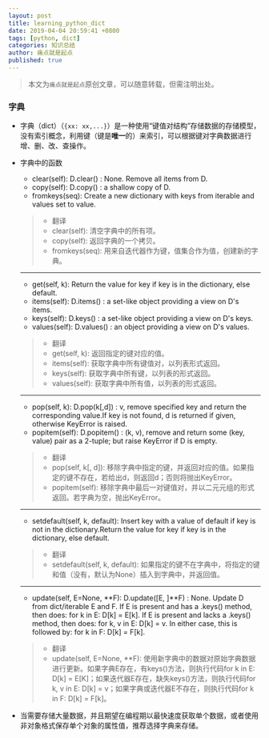 ```yaml
---
layout: post
title: learning_python_dict
date: 2019-04-04 20:59:41 +0800
tags: [python, dict]
categories: 知识总结
author: 痛点就是起点
published: true
---
```


> 本文为`痛点就是起点`原创文章，可以随意转载，但需注明出处。

### 字典
* 字典（dict）（`{xx: xx,...}`）是一种使用“键值对结构”存储数据的存储模型，没有索引概念，利用键（键是**唯一**的）来索引，可以根据键对字典数据进行增、删、改、查操作。

* 字典中的函数
    * clear(self):  D.clear() :  None.  Remove all items from D.
    * copy(self): D.copy() :  a shallow copy of D.
    * fromkeys(seq): Create a new dictionary with keys from iterable and values set to value.
    > * 翻译
    > * clear(self): 清空字典中的所有项。
    > * copy(self): 返回字典的一个拷贝。
    > * fromkeys(seq): 用来自迭代器作为键，值集合作为值，创建新的字典。

    <hr />

    * get(self, k): Return the value for key if key is in the dictionary, else default.
    * items(self): D.items() :  a set-like object providing a view on D's items.
    * keys(self): D.keys() :  a set-like object providing a view on D's keys.
    * values(self): D.values() :  an object providing a view on D's values.
    > * 翻译
    > * get(self, k): 返回指定的键对应的值。
    > * items(self): 获取字典中所有键值对，以列表形式返回。
    > * keys(self): 获取字典中所有键，以列表的形式返回。
    > * values(self): 获取字典中所有值，以列表的形式返回。

    <hr />

    * pop(self,  k): D.pop(k[,d]) :  v, remove specified key and return the corresponding value.If key is not found, d is returned if given, otherwise KeyError is raised.
    * popitem(self): D.popitem() :  (k, v), remove and return some (key, value) pair as a 2-tuple; but raise KeyError if D is empty.
    > * 翻译
    > * pop(self,  k[, d]): 移除字典中指定的键，并返回对应的值。如果指定的键不存在，若给出d，则返回d；否则将抛出KeyError。
    > * popitem(self): 移除字典中最后一对键值对，并以二元元组的形式返回。若字典为空，抛出KeyError。

    <hr />

    * setdefault(self, k,  default): Insert key with a value of default if key is not in the dictionary.Return the value for key if key is in the dictionary, else default.
    > * 翻译
    > * setdefault(self, k,  default): 如果指定的键不在字典中，将指定的键和值（没有，默认为None）插入到字典中，并返回值。

    <hr />

    * update(self, E=None, \*\*F): D.update([E, ]\*\*F) :  None.  Update D from dict/iterable E and F. If E is present and has a .keys() method, then does:  for k in E: D[k] = E[k]. If E is present and lacks a .keys() method, then does:  for k, v in E: D[k] = v. In either case, this is followed by: for k in F:  D[k] = F[k].
    > * 翻译
    > * update(self, E=None, \*\*F): 使用新字典中的数据对原始字典数据进行更新。如果字典E存在，有keys()方法，则执行代码for k in E: D[k] = E[K]；如果迭代器E存在，缺失keys()方法，则执行代码for k, v in E: D[k] = v；如果字典或迭代器E不存在，则执行代码for k in F: D[k] = F[k]。

* 当需要存储大量数据，并且期望在编程期以最快速度获取单个数据，或者使用非对象格式保存单个对象的属性值，推荐选择字典来存储。
